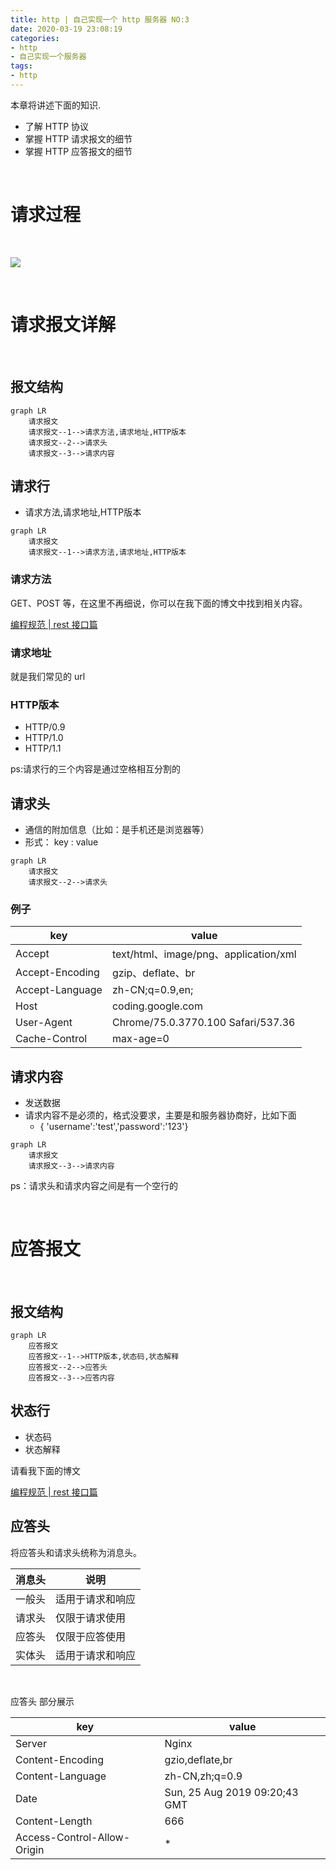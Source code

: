 ```yaml
---
title: http | 自己实现一个 http 服务器 NO:3
date: 2020-03-19 23:08:19
categories:
- http
- 自己实现一个服务器
tags:
- http
---
```

本章将讲述下面的知识.

- 了解 HTTP 协议
- 掌握 HTTP 请求报文的细节
- 掌握 HTTP 应答报文的细节

<!-- more -->

<br/>

# 请求过程

<br/>

![](/images/http/2_0.png)

<br/>

# 请求报文详解

<br/>

## 报文结构

```mermaid
graph LR
    请求报文
    请求报文--1-->请求方法,请求地址,HTTP版本
    请求报文--2-->请求头
    请求报文--3-->请求内容
```

## 请求行

- 请求方法,请求地址,HTTP版本

```mermaid
graph LR
    请求报文
    请求报文--1-->请求方法,请求地址,HTTP版本
```

### 请求方法

GET、POST 等，在这里不再细说，你可以在我下面的博文中找到相关内容。

[编程规范 | rest 接口篇](https://benpaodewoniu.github.io/2020/03/03/standard0/)

### 请求地址

就是我们常见的 url

### HTTP版本

- HTTP/0.9
- HTTP/1.0
- HTTP/1.1

ps:请求行的三个内容是通过空格相互分割的

## 请求头

- 通信的附加信息（比如：是手机还是浏览器等）
- 形式： key : value

```mermaid
graph LR
    请求报文
    请求报文--2-->请求头
```

### 例子

|key|value|
|---|---|
|Accept|text/html、image/png、application/xml|
|Accept-Encoding|gzip、deflate、br|
|Accept-Language|zh-CN;q=0.9,en;|
|Host|coding.google.com|
|User-Agent|Chrome/75.0.3770.100 Safari/537.36|
|Cache-Control|max-age=0|

## 请求内容

- 发送数据
- 请求内容不是必须的，格式没要求，主要是和服务器协商好，比如下面
	- { 'username':'test','password':'123'}

```mermaid
graph LR
    请求报文
    请求报文--3-->请求内容
```

ps：请求头和请求内容之间是有一个空行的

<br/>

# 应答报文

<br/>

## 报文结构

```mermaid
graph LR
    应答报文
    应答报文--1-->HTTP版本,状态码,状态解释
    应答报文--2-->应答头
    应答报文--3-->应答内容
```

## 状态行

- 状态码
- 状态解释

请看我下面的博文

[编程规范 | rest 接口篇](https://benpaodewoniu.github.io/2020/03/03/standard0/)

## 应答头

将应答头和请求头统称为消息头。

|消息头|说明|
|---|---|
|一般头|适用于请求和响应|
|请求头|仅限于请求使用|
|应答头|仅限于应答使用|
|实体头|适用于请求和响应|

<br/>

应答头 部分展示

|key|value|
|---|---|
|Server|Nginx|
|Content-Encoding|gzio,deflate,br|
|Content-Language|zh-CN,zh;q=0.9|
|Date|Sun, 25 Aug 2019 09:20;43 GMT|
|Content-Length|666|
|Access-Control-Allow-Origin|*|